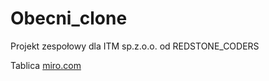 # Obecni_clone
Projekt zespołowy dla ITM sp.z.o.o. od REDSTONE_CODERS

Tablica [miro.com](https://miro.com/welcomeonboard/b25YWlhCN21YSmJFTFNNVno5dlppVkxWQjVaWmFyV1FndDFjYmQxbWtabUhDZGtzNVZuU3BpSzFoNm9EaXprYnwzNDU4NzY0NTM5MDc5NzgyMDE4fDI=?share_link_id=916940200239 'miro')
